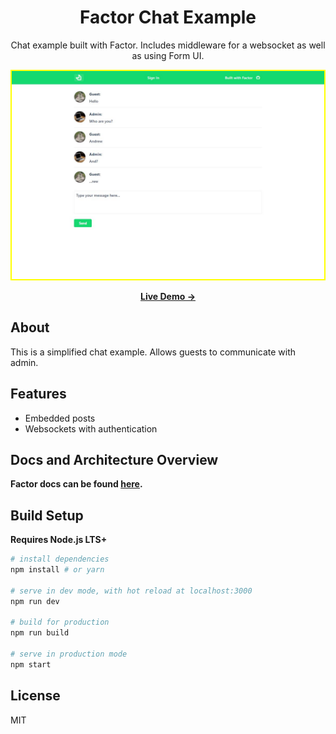 <h1 align="center">Factor Chat Example</h1>

<p align="center">
Chat example built with Factor. Includes middleware for a websocket as well as using Form UI.
</p>

<p align="center">
  <a href="https://chat-example.factor.dev" target="_blank">
    <img src="./screenshot.jpg" width="500px" style="border: 2px solid #ff0;">
  </a>
</p>

<p align="center">
<a href="https://chat-example.factor.dev" target="_blank"><strong>Live Demo &rarr;</strong></a>
</p>

## About

This is a simplified chat example. Allows guests to communicate with admin.

## Features

- Embedded posts
- Websockets with authentication

## Docs and Architecture Overview

**Factor docs can be found [here](https://factor.dev).**

## Build Setup

**Requires Node.js LTS+**

```bash
# install dependencies
npm install # or yarn

# serve in dev mode, with hot reload at localhost:3000
npm run dev

# build for production
npm run build

# serve in production mode
npm start
```

## License

MIT
